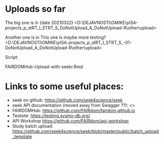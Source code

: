# Uploads so far

The big one is in (date 20210322)
<D:\DEJAVNOSTI\OMIKE\pISA-projects\_p_stRT\_I_STRT\_S_DoNotUpload\_A_DoNotUpload-R\other\upload>

Another one is in
This one is maybe more testing?
<D:\DEJAVNOSTI\OMIKE\pISA-projects\_p_stRT\_I_STRT\_S_-01-DoNotUpload\_A_DoNotUpload-R\other\upload>

Script:

FAIRDOMHub-Upload-with-seekr.Rmd 


# Links to some useful places:

* seek on github: <https://github.com/seek4science/seek> 
* seek API documentation (moved away from Swagger ??): <>
* FAIRDOMHub: <https://github.com/FAIRdom/fairdom.github.io>
* Testsite: <https://testing.sysmo-db.org/>
* API Workshop <https://github.com/FAIRdom/api-workshop>
* Study batch upload: <https://github.com/seek4science/seek/blob/master/public/batch_upload_template>